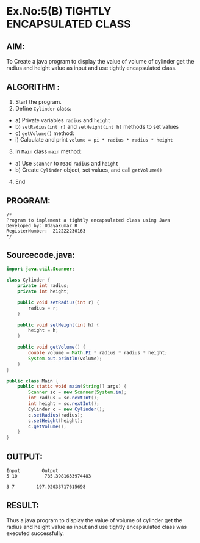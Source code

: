 # Ex.No:5(B) TIGHTLY ENCAPSULATED CLASS

## AIM:
To Create a java program to display the value of volume of cylinder get the radius and height value as input and use tightly encapsulated class.

## ALGORITHM :
1.	Start the program.
2.	Define `Cylinder` class:
-	a) Private variables `radius` and `height`
-	b) `setRadius(int r)` and `setHeight(int h)` methods to set values
-	c) `getVolume()` method:
- i) Calculate and print `volume = pi * radius * radius * height`
3.	In `Main` class `main` method:
-	a) Use `Scanner` to read `radius` and `height`
-	b) Create `Cylinder` object, set values, and call `getVolume()`
4.	End









## PROGRAM:
 ```
/*
Program to implement a tightly encapsulated class using Java
Developed by: Udayakumar R
RegisterNumber:  212222230163
*/
```

## Sourcecode.java:
```java
import java.util.Scanner;

class Cylinder {
    private int radius;
    private int height;

    public void setRadius(int r) {
        radius = r;
    }

    public void setHeight(int h) {
        height = h;
    }

    public void getVolume() {
        double volume = Math.PI * radius * radius * height;
        System.out.println(volume);
    }
}

public class Main {
    public static void main(String[] args) {
        Scanner sc = new Scanner(System.in);
        int radius = sc.nextInt();
        int height = sc.nextInt();
        Cylinder c = new Cylinder();
        c.setRadius(radius);
        c.setHeight(height);
        c.getVolume();
    }
}
```






## OUTPUT:
```
Input	     Output
5 10	      785.3981633974483

3 7	       197.92033717615698

```


## RESULT:
Thus a java program to display the value of volume of cylinder get the radius and height value as input and use tightly encapsulated class was executed successfully.



